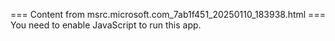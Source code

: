 === Content from msrc.microsoft.com_7ab1f451_20250110_183938.html ===
You need to enable JavaScript to run this app.
